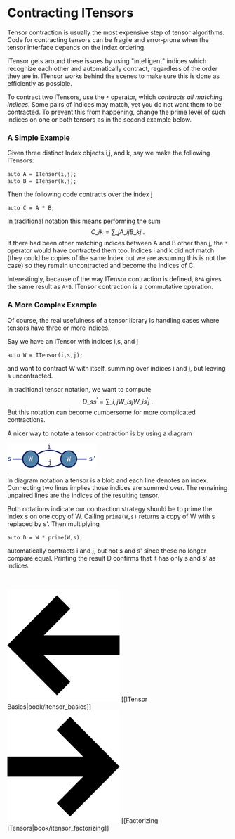 # Contracting ITensors

Tensor contraction is usually the most expensive
step of tensor algorithms.
Code for contracting tensors can be 
fragile and error-prone when the tensor interface depends
on the index ordering.

ITensor gets around these issues by using "intelligent"
indices which recognize each other and automatically contract,
regardless of the order they are in. ITensor works behind
the scenes to make sure this is done as efficiently as possible.

To contract two ITensors, use
the `*` operator, which <i>contracts all matching indices</i>.
Some pairs of indices may match, yet you do not want them to be
contracted. To prevent this from happening, change the prime
level of such indices on one or both tensors as in the 
second example below.

### A Simple Example

Given three distinct Index objects i,j, and k, say 
we make the following ITensors:

    auto A = ITensor(i,j);
    auto B = ITensor(k,j);

Then the following code contracts over the index j

    auto C = A * B;

In traditional notation this means performing the sum
$$
C\_{i k} = \sum\_j A\_{i j} B\_{k j} \ .
$$
If there had been other matching indices
between A and B other than j, the `*` operator would have contracted 
them too. Indices i and k did not match (they could be copies of the 
same Index but we are assuming this is not the case) so they remain 
uncontracted and become the indices of C. 

Interestingly, because of the way ITensor contraction is defined,
`B*A` gives the same result as `A*B`.
ITensor contraction is a commutative operation.

### A More Complex Example

Of course, the real usefulness of a tensor library is handling
cases where tensors have three or more indices.

Say we have an ITensor with indices i,s, and j
     
    auto W = ITensor(i,s,j);

and want to contract W with itself, summing over indices i and j,
but leaving s uncontracted.

In traditional tensor notation, we want to compute
$$
D\_{s s^\prime} = \sum\_{i,j} W\_{i s j} W\_{i s^\prime j} \ .
$$
But this notation can become cumbersome for more complicated contractions.

A nicer way to notate a tensor contraction is 
by using a diagram

<img class="diagram" width="40%" src="docs/book/images/WW_contraction.png"/>

In diagram notation a tensor is a blob and each line denotes an index. 
Connecting two lines implies those indices are summed over.
The remaining unpaired lines are the indices of the resulting tensor.

Both notations indicate our contraction strategy should be to 
prime the Index s on one copy of W. Calling `prime(W,s)` returns
a copy of W with s replaced by s'. Then multiplying

    auto D = W * prime(W,s);

automatically contracts i and j, but not s and s' since these
no longer compare equal. Printing the result D confirms that it
has only s and s' as indices.


<br/>

<span style="float:left;"><img src="docs/arrowleft.png" class="icon">
[[ITensor Basics|book/itensor_basics]]
</span>
<span style="float:right;"><img src="docs/arrowright.png" class="icon">
[[Factorizing ITensors|book/itensor_factorizing]]
</span>

<br/>
